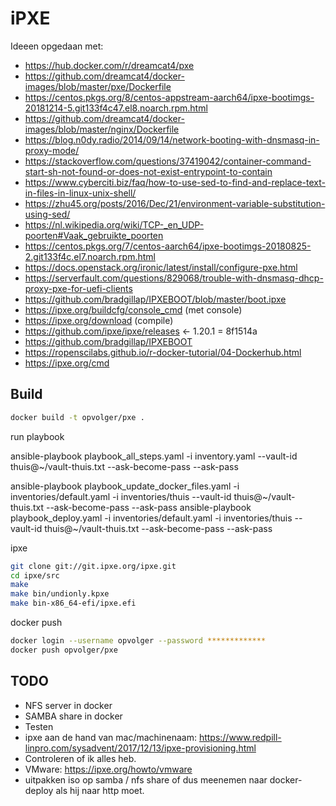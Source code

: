 # iPXE

Ideeen opgedaan met:
- https://hub.docker.com/r/dreamcat4/pxe
- https://github.com/dreamcat4/docker-images/blob/master/pxe/Dockerfile
- https://centos.pkgs.org/8/centos-appstream-aarch64/ipxe-bootimgs-20181214-5.git133f4c47.el8.noarch.rpm.html
- https://github.com/dreamcat4/docker-images/blob/master/nginx/Dockerfile
- https://blog.n0dy.radio/2014/09/14/network-booting-with-dnsmasq-in-proxy-mode/
- https://stackoverflow.com/questions/37419042/container-command-start-sh-not-found-or-does-not-exist-entrypoint-to-contain
- https://www.cyberciti.biz/faq/how-to-use-sed-to-find-and-replace-text-in-files-in-linux-unix-shell/
- https://zhu45.org/posts/2016/Dec/21/environment-variable-substitution-using-sed/
- https://nl.wikipedia.org/wiki/TCP-_en_UDP-poorten#Vaak_gebruikte_poorten
- https://centos.pkgs.org/7/centos-aarch64/ipxe-bootimgs-20180825-2.git133f4c.el7.noarch.rpm.html
- https://docs.openstack.org/ironic/latest/install/configure-pxe.html
- https://serverfault.com/questions/829068/trouble-with-dnsmasq-dhcp-proxy-pxe-for-uefi-clients
- https://github.com/bradgillap/IPXEBOOT/blob/master/boot.ipxe
- https://ipxe.org/buildcfg/console_cmd (met console)
- https://ipxe.org/download (compile)
- https://github.com/ipxe/ipxe/releases <- 1.20.1 = 8f1514a
- https://github.com/bradgillap/IPXEBOOT
- https://ropenscilabs.github.io/r-docker-tutorial/04-Dockerhub.html
- https://ipxe.org/cmd

## Build

```bash
docker build -t opvolger/pxe .
```

run playbook

ansible-playbook playbook_all_steps.yaml -i inventory.yaml --vault-id thuis@~/vault-thuis.txt  --ask-become-pass --ask-pass

ansible-playbook playbook_update_docker_files.yaml -i inventories/default.yaml  -i inventories/thuis --vault-id thuis@~/vault-thuis.txt --ask-become-pass --ask-pass
ansible-playbook playbook_deploy.yaml -i inventories/default.yaml  -i inventories/thuis --vault-id thuis@~/vault-thuis.txt --ask-become-pass --ask-pass

ipxe

```bash
git clone git://git.ipxe.org/ipxe.git
cd ipxe/src
make
make bin/undionly.kpxe
make bin-x86_64-efi/ipxe.efi
```

docker push

```bash
docker login --username opvolger --password *************
docker push opvolger/pxe
```

## TODO

- NFS server in docker
- SAMBA share in docker
- Testen
- ipxe aan de hand van mac/machinenaam: https://www.redpill-linpro.com/sysadvent/2017/12/13/ipxe-provisioning.html
- Controleren of ik alles heb.
- VMware: https://ipxe.org/howto/vmware
- uitpakken iso op samba / nfs share of dus meenemen naar docker-deploy als hij naar http moet.
